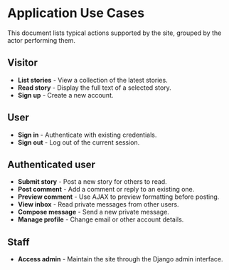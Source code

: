 # Application Use Cases

This document lists typical actions supported by the site, grouped by the actor performing them.

## Visitor
- **List stories** - View a collection of the latest stories.
- **Read story** - Display the full text of a selected story.
- **Sign up** - Create a new account.

## User
- **Sign in** - Authenticate with existing credentials.
- **Sign out** - Log out of the current session.

## Authenticated user
- **Submit story** - Post a new story for others to read.
- **Post comment** - Add a comment or reply to an existing one.
- **Preview comment** - Use AJAX to preview formatting before posting.
- **View inbox** - Read private messages from other users.
- **Compose message** - Send a new private message.
- **Manage profile** - Change email or other account details.

## Staff
- **Access admin** - Maintain the site through the Django admin interface.

